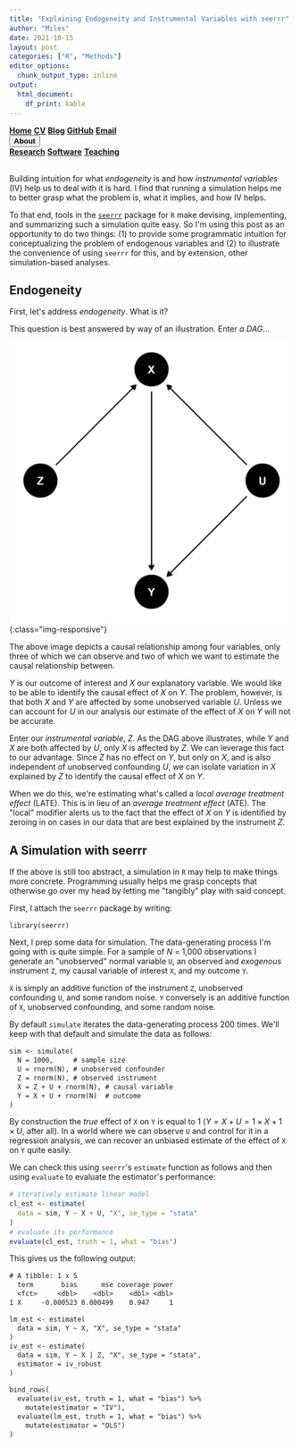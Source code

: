 ```yaml
---
title: "Explaining Endogeneity and Instrumental Variables with seerrr"
author: "Miles"
date: 2021-10-15
layout: post
categories: ["R", "Methods"]
editor_options: 
  chunk_output_type: inline
output: 
  html_document: 
    df_print: kable
---
```


<div class="topnav">
    <a class="active" href="https://milesdwilliams15.github.io/"><strong>Home</strong></a>
    <a href="https://github.com/milesdwilliams15/job-market-materials/raw/main/cv.pdf"><strong>CV</strong></a>
    <a href="https://milesdwilliams15.github.io/blog/"><strong>Blog</strong></a>
    <a href="{{ site.github.owner_url }}"><strong>GitHub</strong></a>
    <a href = "{{ site.data.social-media.email.href }}{{ site.data.social-media.email.id }}" title="Email me"><strong>Email</strong></a>
    <div class="dropdown">
        <button class="dropbtn"><strong>About</strong> <i class="fa fa-caret-down"></i></button>
        <div class="dropdown-content">
            <a href = "https://milesdwilliams15.github.io/research/"><strong>Research</strong></a>
            <a href = "https://milesdwilliams15.github.io/software/"><strong>Software</strong></a>
            <a href = "https://milesdwilliams15.github.io/teaching/"><strong>Teaching</strong></a>
        </div>
    </div>
</div>  
<br/>

Building intuition for what *endogeneity* is and how *instrumental variables* (IV) help us to deal with it is hard. I find that running a simulation helps me to better grasp what the problem is, what it implies, and how IV helps.

To that end, tools in the [`seerrr`](https://github.com/milesdwilliams15/seerrr) package for `R` make devising, implementing, and summarizing such a simulation quite easy. So I'm using this post as an opportunity to do two things: (1) to provide some programmatic intuition for conceptualizing the problem of endogenous variables and (2) to illustrate the convenience of using `seerrr` for this, and by extension, other simulation-based analyses.


## Endogeneity

First, let's address *endogeneity*. What is it? 

This question is best answered by way of an illustration. Enter *a DAG*...

![](/assets/images/a-dag.jpg){:class="img-responsive"}

The above image depicts a causal relationship among four variables, only three of which we can observe and two of which we want to estimate the causal relationship between. 

$Y$ is our outcome of interest and $X$ our explanatory variable. We would like to be able to identify the causal effect of $X$ on $Y$. The problem, however, is that both $X$ and $Y$ are affected by some unobserved variable $U$. Unless we can account for $U$ in our analysis our estimate of the effect of $X$ on $Y$ will not be accurate.

Enter our *instrumental variable*, $Z$. As the DAG above illustrates, while $Y$ and $X$ are both affected by $U$, only $X$ is affected by $Z$. We can leverage this fact to our advantage. Since $Z$ has no effect on $Y$, but only on $X$, and is also independent of unobserved confounding $U$, we can isolate variation in $X$ explained by $Z$ to identify the causal effect of $X$ on $Y$.

When we do this, we're estimating what's called a *local average treatment effect* (LATE). This is in lieu of an *average treatment effect* (ATE). The "local" modifier alerts us to the fact that the effect of $X$ on $Y$ is identified by zeroing in on cases in our data that are best explained by the instrument $Z$.


## A Simulation with seerrr

If the above is still too abstract, a simulation in `R` may help to make things more concrete. Programming usually helps me grasp concepts that otherwise go over my head by letting me "tangibly" play with said concept.

First, I attach the `seerrr` package by writing:

```{R}
library(seerrr) 
```

Next, I prep some data for simulation. The data-generating process I'm going with is quite simple. For a sample of $N$ = 1,000 observations I generate an "unobserved" normal variable `U`, an observed and *exogenous* instrument `Z`, my causal variable of interest `X`, and my outcome `Y`. 

`X` is simply an additive function of the instrument `Z`, unobserved confounding `U`, and some random noise. `Y` conversely is an additive function of `X`, unobserved confounding, and some random noise.

By default `simulate` iterates the data-generating process 200 times. We'll keep with that default and simulate the data as follows:

```{R}
sim <- simulate(
  N = 1000,     # sample size
  U = rnorm(N), # unobserved confounder
  Z = rnorm(N), # observed instrument
  X = Z + U + rnorm(N), # causal variable
  Y = X + U + rnorm(N)  # outcome
)
```

By construction the *true* effect of `X` on `Y` is equal to 1 ($Y = X + U = 1 \times X + 1 \times U$, after all). In a world where we can observe `U` and control for it in a regression analysis, we can recover an unbiased estimate of the effect of `X` on `Y` quite easily.

We can check this using `seerrr`'s `estimate` function as follows and then using `evaluate` to evaluate the estimator's performance:

```r
# iteratively estimate linear model
cl_est <- estimate( 
  data = sim, Y ~ X + U, "X", se_type = "stata"
)
# evaluate its performance
evaluate(cl_est, truth = 1, what = "bias")
```

This gives us the following output:

```
# A tibble: 1 x 5
  term       bias      mse coverage power
  <fct>     <dbl>    <dbl>    <dbl> <dbl>
1 X     -0.000523 0.000499    0.947     1
```



```{R}
lm_est <- estimate(
  data = sim, Y ~ X, "X", se_type = "stata"
)
iv_est <- estimate(
  data = sim, Y ~ X | Z, "X", se_type = "stata",
  estimator = iv_robust
)
```


```{R}
bind_rows(
  evaluate(iv_est, truth = 1, what = "bias") %>%
    mutate(estimator = "IV"),
  evaluate(lm_est, truth = 1, what = "bias") %>%
    mutate(estimator = "OLS")
)
```


